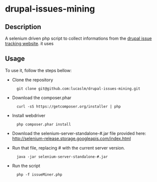 drupal-issues-mining
====================

##  Description

A selenium driven php script to collect informations from the [drupal issue tracking website](https://www.drupal.org/project/issues/search/drupal). it uses 

##  Usage

To use it, follow the steps bellow:

* Clone the repository

        git clone git@github.com:lucaslm/drupal-issues-mining.git

* Download the composer.phar

        curl -sS https://getcomposer.org/installer | php

* Install webdriver

        php composer.phar install

* Download the selenium-server-standalone-#.jar file provided here:  http://selenium-release.storage.googleapis.com/index.html

* Run that file, replacing # with the current server version.

        java -jar selenium-server-standalone-#.jar

* Run the script

        php -f issueMiner.php
